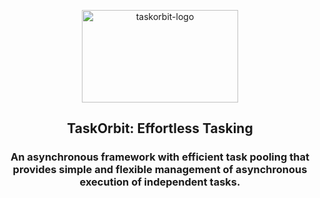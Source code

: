 <p align="center">
    <img src="docs/assets/images/taskorbit" alt="taskorbit-logo" width="250" height="148" />
</p>

<h2 align="center">TaskOrbit: Effortless Tasking</h2>
<h3 align="center">An asynchronous framework with efficient task pooling that provides simple and flexible management of asynchronous execution of independent tasks.</h3>